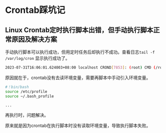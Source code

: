 # Crontab踩坑记


## Linux Crontab定时执行脚本出错，但手动执行脚本正常原因及解决方案

手动执行脚本可以执行成功，但用定时任务后却执行不成功。查看日志`tail -f /var/log/cron` 显示执行成功了。

```bash
2023-07-31T16:06:01.624003+08:00 localhost CROND[7853]: (root) CMD (/root/pidcheck.sh)
```

原因就在于，crontab没有去读环境变量，需要再脚本中手动引入环境变量。

```bash
#！bin/bash
source /etc/profile
source ~/.bash_profile

...
```

再执行时，问题解决。

原来就是因为crontab在执行脚本时没有读取环境变量，导致执行脚本失败。

